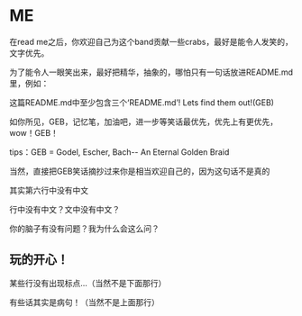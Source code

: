 # ME
在read me之后，你欢迎自己为这个band贡献一些crabs，最好是能令人发笑的，文字优先。
  
为了能令人一眼笑出来，最好把精华，抽象的，哪怕只有一句话放进README.md里，例如：
  
  这篇README.md中至少包含三个‘README.md’! Lets find them out!(GEB)

如你所见，GEB，记忆笔，加油吧，进一步等笑话最优先，优先上有更优先，wow！GEB！

tips：GEB = Godel, Escher, Bach-- An Eternal Golden Braid

当然，直接把GEB笑话摘抄过来你是相当欢迎自己的，因为这句话不是真的

其实第六行中没有中文

行中没有中文？文中没有中文？

你的脑子有没有问题？我为什么会这么问？

## 玩的开心！

某些行没有出现标点...（当然不是下面那行）

有些话其实是病句！（当然不是上面那行）

